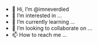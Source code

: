 - 👋 Hi, I’m @imneverdied
- 👀 I’m interested in ...
- 🌱 I’m currently learning ...
- 💞️ I’m looking to collaborate on ...
- 📫 How to reach me ...

<!---
imneverdied/imneverdied is a ✨ special ✨ repository because its `README.md` (this file) appears on your GitHub profile.
You can click the Preview link to take a look at your changes.
--->
